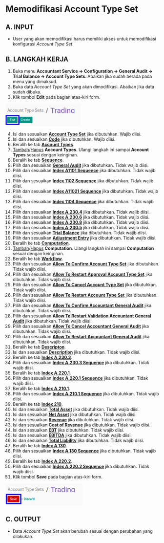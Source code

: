 # Memodifikasi Account Type Set

## A. INPUT

* User yang akan memodifikasi harus memiliki akses untuk memodifikasi konfigurasi *Account Type Set*.

## B. LANGKAH KERJA

1. Buka menu **Accountant Service -> Configuration -> General Audit -> Trial Balance -> Account Type Sets**. Abaikan jika sudah berada pada menu yang dimaksud.
2. Buka data *Account Type Set* yang akan dimodifikasi. Abaikan jika data sudah dibuka.
3. Klik tombol **Edit** pada bagian atas-kiri form.

![](../../../img/account-type-set/tombol-edit.png)

4. Isi dan sesuaikan **[Account Type Set](./penjelasan.md#field-account-type-set)** jika dibutuhkan. Wajib diisi.
5. Isi dan sesuaikan **[Code](./penjelasan.md#field-code)** jika dibutuhkan. Wajib diisi.
6. Beralih ke tab **[Account Types](./penjelasan.md#tab-account-types)**.
7. <a name="l7">[Tambah](./menambahkan-account-type.md)/[Hapus](./menghapus-account-type.md) **Account Types**</a>. Ulangi langkah ini sampai **Account Types** sesuai dengan keinginan.
8. Beralih ke tab **[Sequence](./penjelasan.md#tab-sequence)**.
9. Pilih dan sesuaikan **[General Audit](./penjelasan.md#field-general-audit)** jika dibutuhkan. Tidak wajib diisi.
10. Pilih dan sesuaikan **[Index A1101 Sequence](./penjelasan.md#field-index-a1101-sequence)** jika dibutuhkan. Tidak wajib diisi.
11. Pilih dan sesuaikan **[Index 1102 Sequence](./penjelasan.md#field-index-1102-sequence)** jika dibutuhkan. Tidak wajib diisi.
12. Pilih dan sesuaikan **[Index A11021 Sequence](./penjelasan.md#field-index-a11021-sequence)** jika dibutuhkan. Tidak wajib diisi.
13. Pilih dan sesuaikan **[Index 1104 Sequence](./penjelasan.md#field-index-1104-sequence)** jika dibutuhkan. Tidak wajib diisi.
14. Pilih dan sesuaikan **[Index A.230.4](./penjelasan.md#field-index-a-230-4)** jika dibutuhkan. Tidak wajib diisi.
15. Pilih dan sesuaikan **[Index A.230.6](./penjelasan.md#field-index-a-230-6)** jika dibutuhkan. Tidak wajib diisi.
16. Pilih dan sesuaikan **[Index A.230.8](./penjelasan.md#field-index-a-230-8)** jika dibutuhkan. Tidak wajib diisi.
17. Pilih dan sesuaikan **[Index A.230.5](./penjelasan.md#field-index-a-230-5)** jika dibutuhkan. Tidak wajib diisi.
18. Pilih dan sesuaikan **[Trial Balance](./penjelasan.md#field-trial-balance)** jika dibutuhkan. Tidak wajib diisi.
19. Pilih dan sesuaikan **[Adjustment Entry](./penjelasan.md#field-adjustment-entry)** jika dibutuhkan. Tidak wajib diisi.
20. Beralih ke tab **[Computation](./penjelasan.md#tab-computation)**.
21. <a name="l21">[Tambah](./menambahkan-komputasi.md)/[Hapus](./menghapus-komputasi.md) **Computation**</a>. Ulangi langkah ini sampai **Computation** sesuai dengan keinginan.
22. Beralih ke tab **[Workflow](./penjelasan.md#tab-workflow)**.
23. Pilih dan sesuaikan **[Allow To Confirm Account Type Set](./penjelasan.md#field-allow-confirm-account-type)** jika dibutuhkan. Tidak wajib diisi.
24. Pilih dan sesuaikan **[Allow To Restart Approval Account Type Set](./penjelasan.md#field-allow-restart-approval-account-type)** jika dibutuhkan. Tidak wajib diisi.
25. Pilih dan sesuaikan **[Allow To Cancel Account Type Set](./penjelasan.md#field-allow-cancel-account-type)** jika dibutuhkan. Tidak wajib diisi.
26. Pilih dan sesuaikan **[Allow To Restart Account Type Set](./penjelasan.md#field-allow-restart-account-type)** jika dibutuhkan. Tidak wajib diisi.
27. Pilih dan sesuaikan **[Allow To Confirm Accountant General Audit](./penjelasan.md#field-allow-confirm-general-audit)** jika dibutuhkan. Tidak wajib diisi.
28. Pilih dan sesuaikan **[Allow To Restart Validation Accountant General Audit](./penjelasan.md#field-allow-restart-validation-general-audit)** jika dibutuhkan. Tidak wajib diisi.
29. Pilih dan sesuaikan **[Allow To Cancel Accountant General Audit](./penjelasan.md#field-allow-cancel-general-audit)** jika dibutuhkan. Tidak wajib diisi.
30. Pilih dan sesuaikan **[Allow To Restart Accountant General Audit](./penjelasan.md#field-allow-restart-general-audit)** jika dibutuhkan. Tidak wajib diisi.
31. Beralih ke tab **[Descripton](./penjelasan.md#tab-description)**.
32. Isi dan sesuaikan **[Description](./penjelasan.md#field-description)** jika dibutuhkan. Tidak wajib diisi.
33. Beralih ke tab **[Index A.230.3](./penjelasan.md#tab-index-a-230-3)**.
34. Pilih dan sesuaikan **[Index A.230.3 Sequence](./penjelasan.md#field-index-a-230-3-sequence)** jika dibutuhkan. Tidak wajib diisi.
35. Beralih ke tab **[Index A.220.1](./penjelasan.md#tab-index-a-220-1)**.
36. Pilih dan sesuaikan **[Index A.220.1 Sequence](./penjelasan.md#field-index-a-220-1-sequence)** jika dibutuhkan. Tidak wajib diisi.
37. Beralih ke tab **[Index A.210.1](./penjelasan.md#tab-index-a-210-1)**.
38. Pilih dan sesuaikan **[Index A.210.1 Sequence](./penjelasan.md#field-index-a-210-1-sequence)** jika dibutuhkan. Tidak wajib diisi.
39. Beralih ke tab **[Index 210](./penjelasan.md#tab-index-210)**.
40. Isi dan sesuaikan **[Total Asset](./penjelasan.md#field-total-asset)** jika dibutuhkan. Tidak wajib diisi.
41. Isi dan sesuaikan **[Net Asset](./penjelasan.md#field-net-asset)** jika dibutuhkan. Tidak wajib diisi.
42. Isi dan sesuaikan **[Revenue](./penjelasan.md#field-revenue)** jika dibutuhkan. Tidak wajib diisi.
43. Isi dan sesuaikan **[Cost of Revenue](./penjelasan.md#field-cost-of-revenue)** jika dibutuhkan. Tidak wajib diisi.
44. Isi dan sesuaikan **[EBT](./penjelasan.md#field-ebt)** jika dibutuhkan. Tidak wajib diisi.
45. Isi dan sesuaikan **[EBITDA](./penjelasan.md#field-ebitda)** jika dibutuhkan. Tidak wajib diisi.
46. Isi dan sesuaikan **[Total Liability](./penjelasan.md#field-total-liability)** jika dibutuhkan. Tidak wajib diisi.
47. Beralih ke tab **[Index A.130](./penjelasan.md#tab-index-a-130)**.
48. Pilih dan sesuaikan **[Index A.130 Sequence](./penjelasan.md#field-index-a-130-sequence)** jika dibutuhkan. Tidak wajib diisi.
49. Beralih ke tab **[Index A.220.2](./penjelasan.md#tab-index-a-220-2)**.
50. Pilih dan sesuaikan **[Index A.220.2 Sequence](./penjelasan.md#field-index-a-220-2-sequence)** jika dibutuhkan. Tidak wajib diisi.
51. Klik tombol **Save** pada bagian atas-kiri form.

![](../../../img/account-type-set/tombol-simpan-modifikasi.png)

## C. OUTPUT

* Data *Account Type Set* akan berubah sesuai dengan perubahan yang dilakukan.
